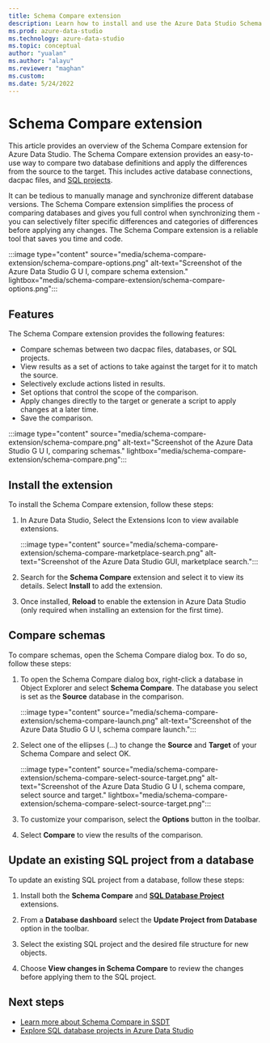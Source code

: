 ```yaml
---
title: Schema Compare extension
description: Learn how to install and use the Azure Data Studio Schema Compare extension to easily compare two databases and selectively change one to match the other.
ms.prod: azure-data-studio
ms.technology: azure-data-studio
ms.topic: conceptual
author: "yualan"
ms.author: "alayu"
ms.reviewer: "maghan"
ms.custom: 
ms.date: 5/24/2022
---
```


# Schema Compare extension

This article provides an overview of the Schema Compare extension for Azure Data Studio. The Schema Compare extension provides an easy-to-use way to compare two database definitions and apply the differences from the source to the target.  This includes active database connections, dacpac files, and [SQL projects](sql-database-project-extension.md).

It can be tedious to manually manage and synchronize different database versions. The Schema Compare extension simplifies the process of comparing databases and gives you full control when synchronizing them - you can selectively filter specific differences and categories of differences before applying any changes. The Schema Compare extension is a reliable tool that saves you time and code.


:::image type="content" source="media/schema-compare-extension/schema-compare-options.png" alt-text="Screenshot of the Azure Data Studio G U I, compare schema extension." lightbox="media/schema-compare-extension/schema-compare-options.png":::

## Features

The Schema Compare extension provides the following features: 

* Compare schemas between two dacpac files, databases, or SQL projects.
* View results as a set of actions to take against the target for it to match the source.
* Selectively exclude actions listed in results.
* Set options that control the scope of the comparison.
* Apply changes directly to the target or generate a script to apply changes at a later time. 
* Save the comparison. 

:::image type="content" source="media/schema-compare-extension/schema-compare.png" alt-text="Screenshot of the Azure Data Studio G U I, comparing schemas." lightbox="media/schema-compare-extension/schema-compare.png":::


## Install the extension

To install the Schema Compare extension, follow these steps: 

1. In Azure Data Studio, Select the Extensions Icon to view available extensions.

    :::image type="content" source="media/schema-compare-extension/schema-compare-marketplace-search.png" alt-text="Screenshot of the Azure Data Studio GUI, marketplace search.":::

2. Search for the **Schema Compare** extension and select it to view its details. Select **Install** to add the extension.

3. Once installed, **Reload** to enable the extension in Azure Data Studio (only required when installing an extension for the first time).

## Compare schemas 

To compare schemas, open the Schema Compare dialog box. To do so, follow these steps: 

1. To open the Schema Compare dialog box, right-click a database in Object Explorer and select **Schema Compare**. The database you select is set as the **Source** database in the comparison.

    :::image type="content" source="media/schema-compare-extension/schema-compare-launch.png" alt-text="Screenshot of the Azure Data Studio G U I, schema compare launch.":::

2. Select one of the ellipses (...) to change the **Source** and **Target** of your Schema Compare and select OK.

    :::image type="content" source="media/schema-compare-extension/schema-compare-select-source-target.png" alt-text="Screenshot of the Azure Data Studio G U I, schema compare,  select source and target." lightbox="media/schema-compare-extension/schema-compare-select-source-target.png":::

3. To customize your comparison, select the **Options** button in the toolbar.

4. Select **Compare** to view the results of the comparison.

## Update an existing SQL project from a database

To update an existing SQL project from a database, follow these steps: 

1. Install both the **Schema Compare** and **[SQL Database Project](sql-database-project-extension.md)** extensions.

2. From a **Database dashboard** select the **Update Project from Database** option in the toolbar.

3. Select the existing SQL project and the desired file structure for new objects.

4. Choose **View changes in Schema Compare** to review the changes before applying them to the SQL project.

## Next steps

- [Learn more about Schema Compare in SSDT](../../ssdt/how-to-use-schema-compare-to-compare-different-database-definitions.md)
- [Explore SQL database projects in Azure Data Studio](sql-database-project-extension.md)
